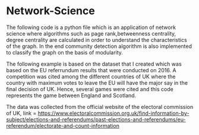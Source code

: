# Network-Science
The following code is a python file which is an application of network science where algorithms such as page rank,betweenness centrality, degree centrality are calculated in order to understand the characteristics of the graph. In the end community detection algorithm is also implemented to classify the graph on the basis of modularity.

The following example is based on the dataset that I created which was based on the EU referrundum results that were conducted on 2016. A competition was cited among the different countries of UK where the country with maximum votes to leave the EU will have the major say in the final decision of UK. Hence, several games were cited and this code represents the game between England and Scotland. 

The data was collected from the official website of the electoral commission of UK, link = https://www.electoralcommission.org.uk/find-information-by-subject/elections-and-referendums/past-elections-and-referendums/eu-referendum/electorate-and-count-information
